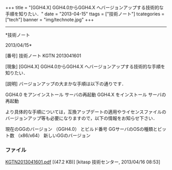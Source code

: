 ﻿+++
title = "[GGH4.X] GGH4.0からGGH4.X へバージョンアップする技術的な手順を知りたい．"
date = "2013-04-15"
ttags = ["技術ノート"]
tcategories = ["tech"]
banner = "img/technote.jpg"
+++

-----------------------------------------------------------------------------------------------------------------------------

*技術ノート

2013/04/15*


[番号]
技術ノート KGTN 2013041601

[現象]
[GGH4.X] GGH4.0からGGH4.X
へバージョンアップする技術的な手順を知りたい．

[説明]
バージョンアップの大まかな手順は以下の通りです．

GGH4.0 をアンインストール
サーバの再起動
GGH4.X をインストール
サーバの再起動

より具体的な手順については，互換アップデートの適用やライセンスファイルのバージョンアップ等も必要になりますので，以下の情報をお知らせ下さい．

現在のGGのバージョン （GGH4.0） とビルド番号
GGサーバのOSの種類とビット数 （x86/x64）
新しいGGのバージョン


### ファイル

 
 


[KGTN2013041601.pdf](http://techreport.kitasp.net/attachments/download/1319/KGTN2013041601.pdf)
 [(47.2 KB)] [kitasp 技術センター, 2013/04/16
08:53]


 


 

